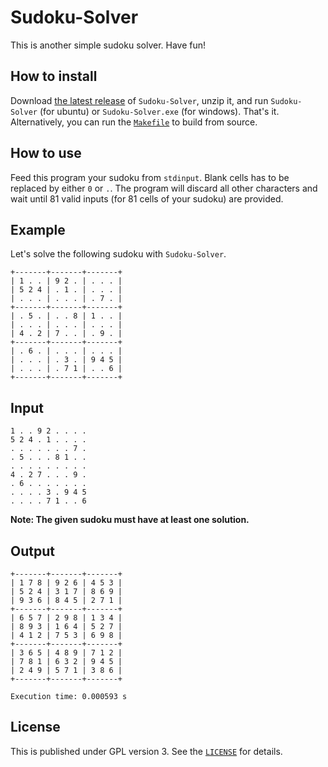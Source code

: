 Sudoku-Solver
=============

This is another simple sudoku solver. Have fun!

How to install
--------------
Download [the latest release](http://www.github.com/Neehan/Sudoku-Solver/releases) of `Sudoku-Solver`, unzip it, and run `Sudoku-Solver` (for ubuntu) or `Sudoku-Solver.exe` (for windows). That's it. Alternatively, you can run the [`Makefile`](Makefile) to build from source. 

How to use
-----------
Feed this program your sudoku from `stdinput`. Blank cells has to be replaced by either `0` or `.`. The program will discard all other characters and wait until 81 valid inputs (for 81 cells of your sudoku) are provided.

Example
--------
Let's solve the following sudoku with `Sudoku-Solver`.
```
+-------+-------+-------+
| 1 . . | 9 2 . | . . . |
| 5 2 4 | . 1 . | . . . |
| . . . | . . . | . 7 . |
+-------+-------+-------+
| . 5 . | . . 8 | 1 . . |
| . . . | . . . | . . . |
| 4 . 2 | 7 . . | . 9 . |
+-------+-------+-------+
| . 6 . | . . . | . . . |
| . . . | . 3 . | 9 4 5 |
| . . . | . 7 1 | . . 6 |
+-------+-------+-------+
```
## Input
```
1 . . 9 2 . . . .
5 2 4 . 1 . . . .
. . . . . . . 7 .
. 5 . . . 8 1 . .
. . . . . . . . .
4 . 2 7 . . . 9 .
. 6 . . . . . . .
. . . . 3 . 9 4 5
. . . . 7 1 . . 6
```
**Note: The given sudoku must have at least one solution.**
## Output
```
+-------+-------+-------+
| 1 7 8 | 9 2 6 | 4 5 3 |
| 5 2 4 | 3 1 7 | 8 6 9 |
| 9 3 6 | 8 4 5 | 2 7 1 |
+-------+-------+-------+
| 6 5 7 | 2 9 8 | 1 3 4 |
| 8 9 3 | 1 6 4 | 5 2 7 |
| 4 1 2 | 7 5 3 | 6 9 8 |
+-------+-------+-------+
| 3 6 5 | 4 8 9 | 7 1 2 |
| 7 8 1 | 6 3 2 | 9 4 5 |
| 2 4 9 | 5 7 1 | 3 8 6 |
+-------+-------+-------+

Execution time: 0.000593 s
```
## License
This is  published under GPL version 3. See the [`LICENSE`](LICENSE) for details.

